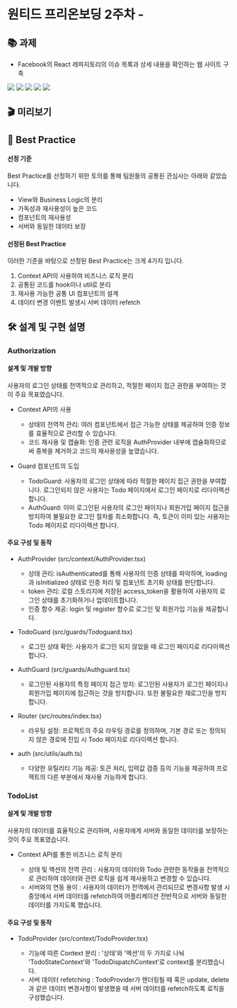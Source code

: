 # 원티드 프리온보딩 2주차 -

## 📚 과제

- Facebook의 React 레파지토리의 이슈 목록과 상세 내용을 확인하는 웹 사이트 구축

<img src="https://shields.io/badge/TypeScript-3178C6?logo=TypeScript&logoColor=FFF&style=flat-square"/> <img src="https://img.shields.io/badge/React-61DAFB?style=flat-square&logo=React&logoColor=white"/> <img src="https://img.shields.io/badge/Tailwind%20CSS-06B6D4?style=flat-square&logo=Tailwind%20CSS&logoColor=white"/> <img src="https://img.shields.io/badge/Axios-5A29E4?style=flat-square&logo=Axios&logoColor=white"/> <img src="https://img.shields.io/badge/Octokit-2F93E0?style=flat-square&logo=Octopus-Deploy&logoColor=white"/>
</br>

## 🎬 미리보기

## 💭 Best Practice

#### 선정 기준

Best Practice를 선정하기 위한 토의를 통해 팀원들의 공통된 관심사는 아래와 같았습니다.

- View와 Business Logic의 분리
- 가독성과 재사용성이 높은 코드
- 컴포넌트의 재사용성
- 서버와 동일한 데이터 보장

#### 선정된 Best Practice

이러한 기준을 바탕으로 선정된 Best Practice는 크게 4가지 입니다.

1. Context API의 사용하여 비즈니스 로직 분리
2. 공통된 코드를 hook이나 util로 분리
3. 재사용 가능한 공통 UI 컴포넌트의 설계
4. 데이터 변경 이벤트 발생시 서버 데이터 refetch

## 🛠️ 설계 및 구현 설명

### Authorization

#### 설계 및 개발 방향

사용자의 로그인 상태를 전역적으로 관리하고, 적절한 페이지 접근 권한을 부여하는 것이 주요 목표였습니다.

- Context API의 사용

  - 상태의 전역적 관리: 여러 컴포넌트에서 접근 가능한 상태를 제공하여 인증 정보를 효율적으로 관리할 수 있습니다.
  - 코드 재사용 및 캡슐화: 인증 관련 로직을 AuthProvider 내부에 캡슐화하므로써 중복을 제거하고 코드의 재사용성을 높였습니다.

- Guard 컴포넌트의 도입

  - TodoGuard: 사용자의 로그인 상태에 따라 적절한 페이지 접근 권한을 부여합니다. 로그인되지 않은 사용자는 Todo 페이지에서 로그인 페이지로 리다이렉션 합니다.
  - AuthGuard: 이미 로그인된 사용자의 로그인 페이지나 회원가입 페이지 접근을 방지하여 불필요한 로그인 절차를 최소화합니다. 즉, 토큰이 이미 있는 사용자는 Todo 페이지로 리다이렉션 합니다.

#### 주요 구성 및 동작

- AuthProvider (src/context/AuthProvider.tsx)

  - 상태 관리: isAuthenticated를 통해 사용자의 인증 상태를 파악하며, loading과 isInitialized 상태로 인증 처리 및 컴포넌트 초기화 상태를 판단합니다.
  - token 관리: 로컬 스토리지에 저장된 access_token을 활용하여 사용자의 로그인 상태를 초기화하거나 업데이트합니다.
  - 인증 함수 제공: login 및 register 함수로 로그인 및 회원가입 기능을 제공합니다.

- TodoGuard (src/guards/Todoguard.tsx)

  - 로그인 상태 확인: 사용자가 로그인 되지 않았을 때 로그인 페이지로 리다이렉션 합니다.

- AuthGuard (src/guards/Authguard.tsx)

  - 로그인된 사용자의 특정 페이지 접근 방지: 로그인된 사용자가 로그인 페이지나 회원가입 페이지에 접근하는 것을 방지합니다. 또한 불필요한 재로그인을 방지합니다.

- Router (src/routes/index.tsx)

  - 라우팅 설정: 프로젝트의 주요 라우팅 경로를 정의하며, 기본 경로 또는 정의되지 않은 경로에 진입 시 Todo 페이지로 리다이렉션 합니다.

- auth (src/utils/auth.ts)

  - 다양한 유틸리티 기능 제공: 토큰 처리, 입력값 검증 등의 기능을 제공하여 프로젝트의 다른 부분에서 재사용 가능하게 합니다.

### TodoList

#### 설계 및 개발 방향

사용자의 데이터를 효율적으로 관리하며, 사용자에게 서버와 동일한 데이터를 보장하는 것이 주요 목표였습니다.

- Context API를 통한 비즈니스 로직 분리

  - 상태 및 액션의 전역 관리 : 사용자의 데이터와 Todo 관련한 동작들을 전역적으로 관리하여 데이터와 관련 로직을 쉽게 재사용하고 변경할 수 있습니다.
  - 서버와의 연동 용이 : 사용자의 데이터가 전역에서 관리되므로 변경사항 발생 시 중앙에서 서버 데이터를 refetch하여 어플리케이션 전반적으로 서버와 동일한 데이터를 가지도록 했습니다.

#### 주요 구성 및 동작

- TodoProvider (src/context/TodoProvider.tsx)

  - 기능에 따른 Context 분리 : '상태'와 '액션'의 두 가지로 나눠 'TodoStateContext'와 'TodoDispatchContext'로 context를 분리했습니다.
  - 서버 데이터 refetching : TodoProvider가 렌더링될 때 혹은 update, delete과 같은 데이터 변경사항이 발생했을 때 서버 데이터를 refetch하도록 로직을 구성했습니다.

